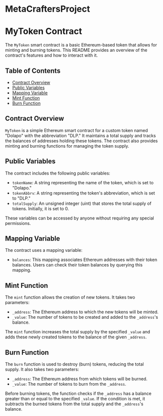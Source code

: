 # MetaCraftersProject
# MyToken Contract

The `MyToken` smart contract is a basic Ethereum-based token that allows for minting and burning tokens. This README provides an overview of the contract's features and how to interact with it.

## Table of Contents

- [Contract Overview](#contract-overview)
- [Public Variables](#public-variables)
- [Mapping Variable](#mapping-variable)
- [Mint Function](#mint-function)
- [Burn Function](#burn-function)

## Contract Overview

`MyToken` is a simple Ethereum smart contract for a custom token named "Dolapo" with the abbreviation "DLP." It maintains a total supply and tracks the balances of addresses holding these tokens. The contract also provides minting and burning functions for managing the token supply.

## Public Variables

The contract includes the following public variables:

- `tokenName`: A string representing the name of the token, which is set to "Dolapo."
- `tokenAbbrv`: A string representing the token's abbreviation, which is set to "DLP."
- `totalSupply`: An unsigned integer (uint) that stores the total supply of tokens. Initially, it is set to 0.

These variables can be accessed by anyone without requiring any special permissions.

## Mapping Variable

The contract uses a mapping variable:

- `balances`: This mapping associates Ethereum addresses with their token balances. Users can check their token balances by querying this mapping.

## Mint Function

The `mint` function allows the creation of new tokens. It takes two parameters:

- `_address`: The Ethereum address to which the new tokens will be minted.
- `_value`: The number of tokens to be created and added to the `_address`'s balance.

The `mint` function increases the total supply by the specified `_value` and adds these newly created tokens to the balance of the given `_address`.

## Burn Function

The `burn` function is used to destroy (burn) tokens, reducing the total supply. It also takes two parameters:

- `_address`: The Ethereum address from which tokens will be burned.
- `_value`: The number of tokens to burn from the `_address`.

Before burning tokens, the function checks if the `_address` has a balance greater than or equal to the specified `_value`. If the condition is met, it subtracts the burned tokens from the total supply and the `_address`'s balance.
